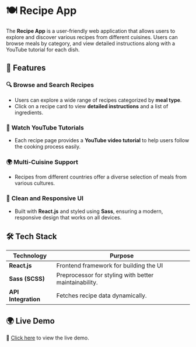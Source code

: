 # 🍽 **Recipe App**  

The **Recipe App** is a user-friendly web application that allows users to explore and discover various recipes from different cuisines. Users can browse meals by category, and view detailed instructions along with a YouTube tutorial for each dish.  

## 📌 **Features**  

### 🔍 **Browse and Search Recipes**  
- Users can explore a wide range of recipes categorized by **meal type**.  
- Click on a recipe card to view **detailed instructions** and a list of ingredients.  

### 🎥 **Watch YouTube Tutorials**  
- Each recipe page provides a **YouTube video tutorial** to help users follow the cooking process easily.  

### 🌍 **Multi-Cuisine Support**  
- Recipes from different countries offer a diverse selection of meals from various cultures.  

### 🎨 **Clean and Responsive UI**  
- Built with **React.js** and styled using **Sass**, ensuring a modern, responsive design that works on all devices.  

## 🛠 **Tech Stack**  

| Technology | Purpose |
|------------|----------|
| **React.js** | Frontend framework for building the UI |
| **Sass (SCSS)** |  Preprocessor for styling with better maintainability. |
| **API Integration** |Fetches recipe data dynamically. |


## 🌍 **Live Demo**  
🔗 [Click here](https://recipe-app-pink-sigma.vercel.app/) to view the live demo.

